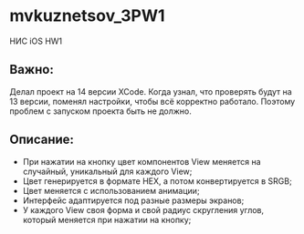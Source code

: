# mvkuznetsov_3PW1
НИС iOS HW1

## Важно:

Делал проект на 14 версии XCode. Когда узнал, что проверять будут на 13 версии, поменял настройки, чтобы всё корректно работало.
Поэтому проблем с запуском проекта быть не должно.

## Описание:
- При нажатии на кнопку цвет компонентов View меняется на случайный, уникальный для каждого View;
- Цвет генерируется в формате HEX, а потом конвертируется в SRGB;
- Цвет меняется с использованием анимации;
- Интерфейс адаптируется под разные размеры экранов;
- У каждого View своя форма и свой радиус скругления углов, который меняется при нажатии на кнопку;
